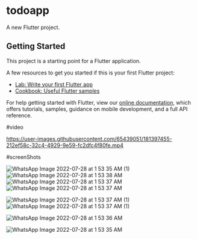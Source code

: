 # todoapp

A new Flutter project.

## Getting Started

This project is a starting point for a Flutter application.


A few resources to get you started if this is your first Flutter project:

- [Lab: Write your first Flutter app](https://flutter.dev/docs/get-started/codelab)
- [Cookbook: Useful Flutter samples](https://flutter.dev/docs/cookbook)

For help getting started with Flutter, view our
[online documentation](https://flutter.dev/docs), which offers tutorials,
samples, guidance on mobile development, and a full API reference.

#video

https://user-images.githubusercontent.com/65439051/181397455-212ef58c-32c4-4929-9e59-fc2dfc4f80fe.mp4

#screenShots

![WhatsApp Image 2022-07-28 at 1 53 35 AM (1)](https://user-images.githubusercontent.com/65439051/181397230-9132f321-3f47-4018-a662-1333ce054d29.jpeg)
![WhatsApp Image 2022-07-28 at 1 53 38 AM](https://user-images.githubusercontent.com/65439051/181397238-e5b2f161-be12-434f-a18a-d9bab34d5418.jpeg)
![WhatsApp Image 2022-07-28 at 1 53 37 AM](https://user-images.githubusercontent.com/65439051/181397250-c1c77cb4-8d42-4c24-a739-164c7d7673e5.jpeg)
![WhatsApp Image 2022-07-28 at 1 53 37 AM](https://user-images.githubusercontent.com/65439051/181397258-aa432fb8-0a0b-4a7b-8eda-7163136d9ff3.jpeg)

![WhatsApp Image 2022-07-28 at 1 53 37 AM (1)](https://user-images.githubusercontent.com/65439051/181397286-c3f34f46-e525-46fa-8e46-f0d6af8e279e.jpeg)
![WhatsApp Image 2022-07-28 at 1 53 37 AM (1)](https://user-images.githubusercontent.com/65439051/181397293-f66264b9-2663-4984-a2d5-3d180b2f614c.jpeg)

![WhatsApp Image 2022-07-28 at 1 53 36 AM](https://user-images.githubusercontent.com/65439051/181397301-f5bbe36a-368f-4f19-bb3c-6756d485b285.jpeg)

![WhatsApp Image 2022-07-28 at 1 53 35 AM](https://user-images.githubusercontent.com/65439051/181397315-adc8cae8-424b-46ca-865d-a85980449684.jpeg)































